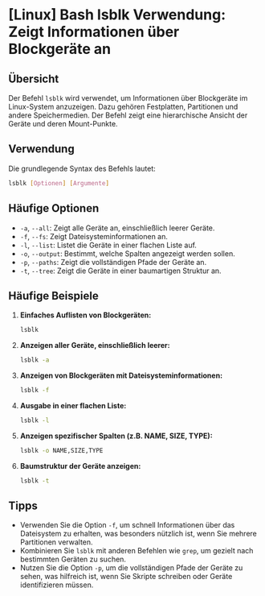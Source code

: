 # [Linux] Bash lsblk Verwendung: Zeigt Informationen über Blockgeräte an

## Übersicht
Der Befehl `lsblk` wird verwendet, um Informationen über Blockgeräte im Linux-System anzuzeigen. Dazu gehören Festplatten, Partitionen und andere Speichermedien. Der Befehl zeigt eine hierarchische Ansicht der Geräte und deren Mount-Punkte.

## Verwendung
Die grundlegende Syntax des Befehls lautet:

```bash
lsblk [Optionen] [Argumente]
```

## Häufige Optionen
- `-a`, `--all`: Zeigt alle Geräte an, einschließlich leerer Geräte.
- `-f`, `--fs`: Zeigt Dateisysteminformationen an.
- `-l`, `--list`: Listet die Geräte in einer flachen Liste auf.
- `-o`, `--output`: Bestimmt, welche Spalten angezeigt werden sollen.
- `-p`, `--paths`: Zeigt die vollständigen Pfade der Geräte an.
- `-t`, `--tree`: Zeigt die Geräte in einer baumartigen Struktur an.

## Häufige Beispiele

1. **Einfaches Auflisten von Blockgeräten:**
   ```bash
   lsblk
   ```

2. **Anzeigen aller Geräte, einschließlich leerer:**
   ```bash
   lsblk -a
   ```

3. **Anzeigen von Blockgeräten mit Dateisysteminformationen:**
   ```bash
   lsblk -f
   ```

4. **Ausgabe in einer flachen Liste:**
   ```bash
   lsblk -l
   ```

5. **Anzeigen spezifischer Spalten (z.B. NAME, SIZE, TYPE):**
   ```bash
   lsblk -o NAME,SIZE,TYPE
   ```

6. **Baumstruktur der Geräte anzeigen:**
   ```bash
   lsblk -t
   ```

## Tipps
- Verwenden Sie die Option `-f`, um schnell Informationen über das Dateisystem zu erhalten, was besonders nützlich ist, wenn Sie mehrere Partitionen verwalten.
- Kombinieren Sie `lsblk` mit anderen Befehlen wie `grep`, um gezielt nach bestimmten Geräten zu suchen.
- Nutzen Sie die Option `-p`, um die vollständigen Pfade der Geräte zu sehen, was hilfreich ist, wenn Sie Skripte schreiben oder Geräte identifizieren müssen.